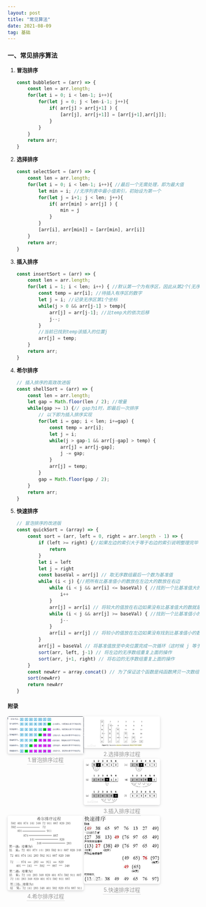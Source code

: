 ```yaml
---
layout: post
title: "常见算法"
date: 2021-08-09  
tag: 基础
---
```


### 一、常见排序算法

1. **冒泡排序**

   ```js
   const bubbleSort = (arr) => {
       const len = arr.length;
       for(let i = 0; i < len-1; i++){
           for(let j = 0; j < len-i-1; j++){
               if( arr[j] > arr[j+1] ) {
                   [arr[j], arr[j+1]] = [arr[j+1],arr[j]];
               }
           }
       }
       return arr;
   }
   ```

   

2. **选择排序**

   ```js
   const selectSort = (arr) => {
       const len = arr.length;
       for(let i = 0; i < len-1; i++){ //最后一个无需处理，即为最大值
           let min = i; //无序列表中最小值索引，初始设为第一个
           for(let j = i+1; j < len; j++){
               if( arr[min] > arr[j] ) {
                   min = j
               }
           }
           [arr[i], arr[min]] = [arr[min], arr[i]]
       }
       return arr;
   }
   ```

   

3. **插入排序**

   ```js
   const insertSort = (arr) => {
       const len = arr.length;
       for(let i = 1; i < len; i++) { //默认第一个为有序区，因此从第2个(无序区第1个)开始
           const temp = arr[i]; //待插入有序区的数字
           let j = i; //记录无序区第1个坐标
           while(j > 0 && arr[j-1] > temp){
               arr[j] = arr[j-1]; //比temp大的依次后移
               j--;
           }
           //当前已找到temp该插入的位置j
           arr[j] = temp;
       }
       return arr;
   }
   ```

   

4. **希尔排序**

   ```js
   // 插入排序的高效改进版
   const shellSort = (arr) => {
       const len = arr.length;
       let gap = Math.floor(len / 2); //增量
       while(gap >= 1) {// gap为1时，即最后一次排序
           // 以下即为插入排序实现
           for(let i = gap; i < len; i+=gap) {
               const temp = arr[i];
               let j = i;
               while(j > gap-1 && arr[j-gap] > temp) {
                   arr[j] = arr[j-gap];
                   j -= gap;
               }
               arr[j] = temp;
           }
           gap = Math.floor(gap / 2);
       }
       return arr;
   }
   ```

   

5. **快速排序**

   ```js
   // 冒泡排序的改进版
   const quickSort = (array) => {
       const sort = (arr, left = 0, right = arr.length - 1) => {
           if (left >= right) {//如果左边的索引大于等于右边的索引说明整理完毕
               return
           }
           let i = left
           let j = right
           const baseVal = arr[j] // 取无序数组最后一个数为基准值
           while (i < j) {//把所有比基准值小的数放在左边大的数放在右边
               while (i < j && arr[i] <= baseVal) { //找到一个比基准值大的数交换
                   i++
               }
               arr[j] = arr[i] // 将较大的值放在右边如果没有比基准值大的数就是将自己赋值给自己（i 等于 j）
               while (i < j && arr[j] >= baseVal) { //找到一个比基准值小的数交换
                   j--
               }
               arr[i] = arr[j] // 将较小的值放在左边如果没有找到比基准值小的数就是将自己赋值给自己（i 等于 j）
           }
           arr[j] = baseVal // 将基准值放至中央位置完成一次循环（这时候 j 等于 i ）
           sort(arr, left, j-1) // 将左边的无序数组重复上面的操作
           sort(arr, j+1, right) // 将右边的无序数组重复上面的操作
       }
       const newArr = array.concat() // 为了保证这个函数是纯函数拷贝一次数组
       sort(newArr)
       return newArr
   }
   ```

   

#### 附录

<center style="float:left;">
    <img style="border-radius: 0.3125em;
    box-shadow: 0 2px 4px 0 rgba(34,36,38,.12),0 2px 10px 0 rgba(34,36,38,.08);" 
    src="/images/algor/1.png" width="200px">
    <br>
    <div style="color:orange; border-bottom: 1px solid #d9d9d9;
    display: inline-block;
    color: #999;
    padding: 2px;">1.冒泡排序过程</div>
</center>



<center style="float:left;">
    <img style="border-radius: 0.3125em;
    box-shadow: 0 2px 4px 0 rgba(34,36,38,.12),0 2px 10px 0 rgba(34,36,38,.08);" 
    src="/images/algor/2.png" width="200px">
    <br>
    <div style="color:orange; border-bottom: 1px solid #d9d9d9;
    display: inline-block;
    color: #999;
    padding: 2px;">2.选择排序过程</div>
</center>



<center style="float:left;">
    <img style="border-radius: 0.3125em;
    box-shadow: 0 2px 4px 0 rgba(34,36,38,.12),0 2px 10px 0 rgba(34,36,38,.08);" 
    src="/images/algor/3.png" width="200px">
    <br>
    <div style="color:orange; border-bottom: 1px solid #d9d9d9;
    display: inline-block;
    color: #999;
    padding: 2px;">3.插入排序过程</div>
</center>



<center style="float:left;">
    <img style="border-radius: 0.3125em;
    box-shadow: 0 2px 4px 0 rgba(34,36,38,.12),0 2px 10px 0 rgba(34,36,38,.08);" 
    src="/images/algor/4.png" width="200px">
    <br>
    <div style="color:orange; border-bottom: 1px solid #d9d9d9;
    display: inline-block;
    color: #999;
    padding: 2px;">4.希尔排序过程</div>
</center>



<center style="float:left;">
    <img style="border-radius: 0.3125em;
    box-shadow: 0 2px 4px 0 rgba(34,36,38,.12),0 2px 10px 0 rgba(34,36,38,.08);" 
    src="/images/algor/5.png" width="200px">
    <br>
    <div style="color:orange; border-bottom: 1px solid #d9d9d9;
    display: inline-block;
    color: #999;
    padding: 2px;">5.快速排序过程</div>
</center>



